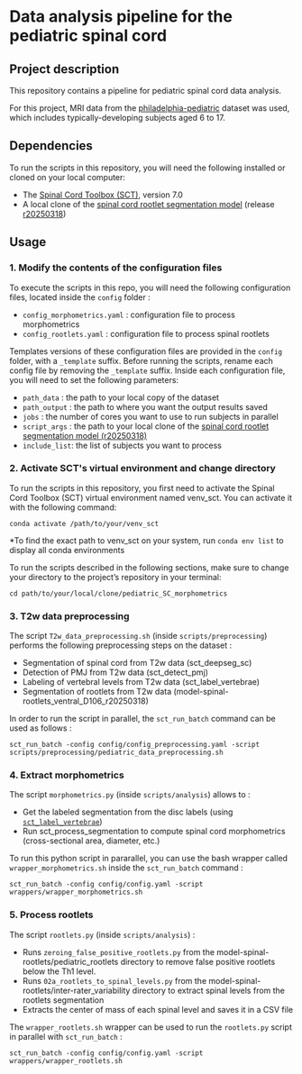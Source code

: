 # Data analysis pipeline for the pediatric spinal cord

## Project description

This repository contains a pipeline for pediatric spinal cord data analysis. 

For this project, MRI data from the [philadelphia-pediatric](https://data.neuro.polymtl.ca/datasets/philadelphia-pediatric) dataset was used, which includes typically-developing subjects aged 6 to 17. 

## Dependencies

To run the scripts in this repository, you will need the following installed or cloned on your local computer:
- The [Spinal Cord Toolbox (SCT)](https://spinalcordtoolbox.com/), version 7.0
- A local clone of the [spinal cord rootlet segmentation model](https://github.com/ivadomed/model-spinal-rootlets) (release [r20250318](https://github.com/ivadomed/model-spinal-rootlets/releases/tag/r20250318))

## Usage

### 1. Modify the contents of the configuration files

To execute the scripts in this repo, you will need the following configuration files, located inside the `config` folder :
- `config_morphometrics.yaml` : configuration file to process morphometrics
- `config_rootlets.yaml` : configuration file to process spinal rootlets

Templates versions of these configuration files are provided in the `config` folder, with a `_template` suffix. Before running the scripts, rename each config file by removing the `_template` suffix. Inside each configuration file, you will need to set the following parameters:

- `path_data` : the path to your local copy of the dataset
- `path_output` : the path to where you want the output results saved
- `jobs` : the number of cores you want to use to run subjects in parallel
- `script_args` : the path to your local clone of the [spinal cord rootlet segmentation model (r20250318)](https://github.com/ivadomed/model-spinal-rootlets)
- `include_list`: the list of subjects you want to process

### 2. Activate SCT's virtual environment and change directory
To run the scripts in this repository, you first need to activate the Spinal Cord Toolbox (SCT) virtual environment named venv_sct. You can activate it with the following command:
```
conda activate /path/to/your/venv_sct
```
*To find the exact path to venv_sct on your system, run `conda env list` to display all conda environments

To run the scripts described in the following sections, make sure to change your directory to the project’s repository in your terminal:
```
cd path/to/your/local/clone/pediatric_SC_morphometrics
```

### 3. T2w data preprocessing

The script `T2w_data_preprocessing.sh` (inside `scripts/preprocessing`) performs the following preprocessing steps on the dataset : 
- Segmentation of spinal cord from T2w data (sct_deepseg_sc)
- Detection of PMJ from T2w data (sct_detect_pmj)
- Labeling of vertebral levels from T2w data (sct_label_vertebrae)
- Segmentation of rootlets from T2w data (model-spinal-rootlets_ventral_D106_r20250318)

In order to run the script in parallel, the `sct_run_batch` command can be used as follows :
```
sct_run_batch -config config/config_preprocessing.yaml -script scripts/preprocessing/pediatric_data_preprocessing.sh
```

### 4. Extract morphometrics

The script `morphometrics.py` (inside `scripts/analysis`) allows to :
- Get the labeled segmentation from the disc labels (using [`sct_label_vertebrae`](https://spinalcordtoolbox.com/stable/user_section/tutorials/vertebral-labeling/sct_label_vertebrae.html))
- Run sct_process_segmentation to compute spinal cord morphometrics (cross-sectional area, diameter, etc.)

To run this python script in pararallel, you can use the bash wrapper called `wrapper_morphometrics.sh` inside the `sct_run_batch` command :
```
sct_run_batch -config config/config.yaml -script wrappers/wrapper_morphometrics.sh
```

### 5. Process rootlets

The script `rootlets.py` (inside `scripts/analysis`) :
- Runs `zeroing_false_positive_rootlets.py` from the model-spinal-rootlets/pediatric_rootlets directory to remove false positive rootlets below the Th1 level.
- Runs `02a_rootlets_to_spinal_levels.py` from the model-spinal-rootlets/inter-rater_variability directory to extract spinal levels from the rootlets segmentation
- Extracts the center of mass of each spinal level and saves it in a CSV file

The `wrapper_rootlets.sh` wrapper can be used to run the `rootlets.py` script in parallel with `sct_run_batch` : 
```
sct_run_batch -config config/config.yaml -script wrappers/wrapper_rootlets.sh
```